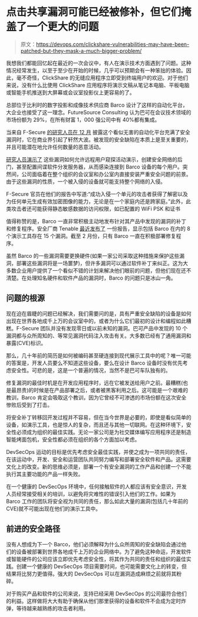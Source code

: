 # 点击共享漏洞可能已经被修补，但它们掩盖了一个更大的问题

> 原文：<https://devops.com/clickshare-vulnerabilities-may-have-been-patched-but-they-mask-a-much-bigger-problem/>

我想我们都能回忆起在最近的一次会议中，有人在演示技术方面遇到了问题。这种情况经常发生，以至于至少在开始的时候，几乎可以预期会有一种笨拙的体验。因此，毫不奇怪，ClickShare 的无缝应用程序立即受到终端用户的欢迎。对于他们来说，没有什么比使用 ClickShare 应用程序将演示文稿从笔记本电脑、平板电脑或智能手机推送到大屏幕或会议室投影仪上更容易的了。

总部位于比利时的数字投影和成像技术供应商 Barco 设计了这样的自动化平台，大企业也接受了这一理念。FutureSource Consulting 认为巴可在会议技术领域的市场份额[](https://futuresource-consulting.com/reports/posts/2019/may/futuresource-wireless-presentation-solutions-market-report-worldwide-may-19/?locale=en)为 29%，在所有财富 1，000 强公司中有 40%都有集成。

当来自 F-Secure [的研究人员在 12 月](https://labs.f-secure.com/advisories/multiple-vulnerabilities-in-barco-clickshare) 披露这个看似无害的自动化平台充满了安全漏洞时，它在商业界引起了轩然大波。被发现的安全缺陷在本质上是至关重要的，并且可能潜在地允许任何数量的恶意活动。

[研究人员演示了](https://blog.f-secure.com/new-research-reveals-how-the-devices-we-trust-most-can-leave-us-vulnerable/) 这些漏洞如何允许远程用户窥探活动演示，创建安全网络的后门，甚至配置间谍软件分发服务器，从而感染连接到 Barco 设备的每个用户。突然间，公司面临着在整个组织的会议室和办公室内直接安装严重安全问题的前景。由于这些漏洞的性质，一个被入侵的设备就可能支持整个网络的入侵。

F-Secure 官员在他们的报告中写道:“成功入侵一个单元的攻击者获得了解密以及为任何单元生成有效加密图像的能力，无论是在一个家庭内还是跨家庭。”此外，此类攻击者还可能获得静态敏感数据的访问权限，如已配置的 WiFi PSK 和证书

值得称赞的是，Barco 一直非常积极主动地发布针对其产品中发现的漏洞的补丁和修复程序。安全厂商 Tenable [最近发布了](https://www.tenable.com/security/research/tra-2019-20) 一份报告，显示包括 Barco 在内的 8 个演示工具存在 15 个漏洞。截至 2 月份，只有 Barco 一直在积极部署修复程序。

虽然 Barco 的一些漏洞需要更换硬件(如果一家公司采取这种措施来保护这些漏洞，部署这些漏洞将是一场噩梦)，但许多漏洞可以通过软件补丁来纠正。这为大多数企业用户提供了一个看似不错的计划来解决他们眼前的问题，但他们现在还不清楚。在处理知名硬件和软件产品的漏洞时，Barco 的问题只是冰山一角。

## **问题的根源**

现在迫在眉睫的问题已经解决，我们需要问的是，具有严重安全缺陷的设备是如何出现在世界各地成千上万的会议室中的，或者为什么它们最初的设计和编程如此糟糕。F-Secure 团队并没有发现零日或以前未知的漏洞。巴可产品中发现的 10 个漏洞都与众所周知的、[](https://owasp.org/www-project-top-ten/)等常见漏洞代码注入攻击有关。大多数已经有了通用漏洞和暴露(CVE)标识。

那么，几十年前的简历是如何被编码甚至硬连接到现代展示工具中的呢？唯一可能的答案是，开发人员要么不知道这些设备，要么在设计 Barco 设备时没有优先考虑安全性。可悲的是，这是一个普遍的情况，当然不是巴可车队独有的。

修复漏洞的最佳时机是在开发应用程序时，远在它被发送给用户之前。最糟糕(也是最昂贵)的时候是在产品部署之后，或者被黑客利用之后。这可能是一个艰难的教训，Barco 肯定会吸取这个教训，因为它曾经不可渗透的市场份额在这次安全惨败后受到了打击。

将安全补丁转移回开发过程并不容易，但在当今世界是必要的，即使是看似简单的设备，如演示工具，也是惊人的复杂，而且还与其他一切联网。在这种环境下，安全性必须成为组织的最佳实践。无论一家公司是为社交媒体编写应用程序还是制造智能烤面包机，安全性都必须在组织的各个方面加以考虑。

DevSecOps 运动的目标是优先考虑安全最佳实践，并使之成为一项共同的责任，在该运动中，开发、安全和运营团队共同努力编写和部署安全软件和产品。这需要文化上的改变。新的思维必须是，部署一个有安全漏洞的工作产品和创建一个不能执行其主要功能的产品一样失败。

在一个健康的 DevSecOps 环境中，任何接触软件的人都应该有安全意识，开发人员经常接受相关的培训，以避免将灾难性的错误引入他们的工作。如果为 Barco 工作的团队将安全视为共同的责任，那么如此大量的漏洞(包括几十年前的 CVE)就不可能出现在他们的演示工具中。

## **前进的安全路径**

没有人想成为下一个 Barco，他们必须解释为什么众所周知的安全缺陷会通过他们的设备被部署到世界各地成千上万的企业网络中。为了避免这种命运，开发软件或智能硬件的公司应该立即优先考虑安全性，将其作为共同的责任和组织的最佳实践。创建一个健康的 DevSecOps 项目需要时间，也可能需要文化上的转变，但结果将比努力更值得。强大的 DevSecOps 可以在漏洞造成麻烦之前就将其粉碎。

对于购买产品和软件的公司来说，支持已经采用 DevSecOps 的公司最符合他们的利益。这样做将大大有助于确保从他们那里获得的设备和软件不会成为定时炸弹，等待越来越熟练的攻击者利用。